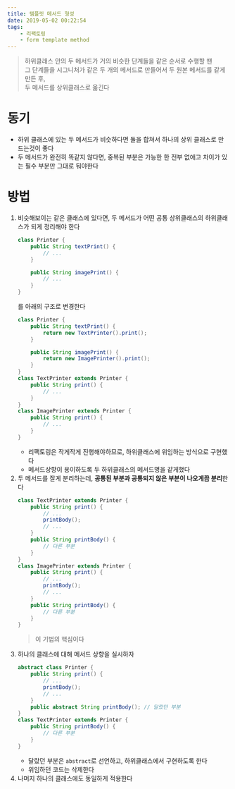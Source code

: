 ```yaml
---
title: 템플릿 메서드 형성
date: 2019-05-02 00:22:54
tags:
    - 리팩토링
    - form template method
---
```


> 하위클래스 안의 두 메서드가 거의 비슷한 단계들을 같은 순서로 수행할 땐  
> 그 단계들을 시그니처가 같은 두 개의 메서드로 만들어서 두 원본 메서드를 같게 만든 후,  
> 두 메서드를 상위클래스로 옮긴다  

# 동기
- 하위 클래스에 있는 두 메서드가 비슷하다면 둘을 합쳐서 하나의 상위 클래스로 만드는것이 좋다
- 두 메서드가 완전히 똑같지 않다면, 중복된 부분은 가능한 한 전부 없애고 차이가 있는 필수 부분만 그대로 둬야한다  

# 방법
1. 비슷해보이는 같은 클래스에 있다면, 두 메서드가 어떤 공통 상위클래스의 하위클래스가 되게 정리해야 한다
    ```java
    class Printer {
        public String textPrint() {
            // ...
        }

        public String imagePrint() {
            // ...
        }
    }
    ```
    를 아래의 구조로 변경한다
    ```java
    class Printer {
        public String textPrint() {
            return new TextPrinter().print();
        }

        public String imagePrint() {
            return new ImagePrinter().print();
        }
    }
    class TextPrinter extends Printer {
        public String print() {
            // ...
        }
    }
    class ImagePrinter extends Printer {
        public String print() {
            // ...
        }
    }
    ```
    - 리팩토링은 작게작게 진행해야하므로, 하위클래스에 위임하는 방식으로 구현했다  
    - 메서드상향이 용이하도록 두 하위클래스의 메서드명을 같게했다
2. 두 메서드를 잘게 분리하는데, **공통된 부분과 공통되지 않은 부분이 나오게끔 분리**한다
    ```java
    class TextPrinter extends Printer {
        public String print() {
            // ...
            printBody();
            // ...
        }
        public String printBody() {
            // 다른 부분
        }
    }
    class ImagePrinter extends Printer {
        public String print() {
            // ...
            printBody();
            // ...
        }
        public String printBody() {
            // 다른 부분
        }
    }
    ```
    > 이 기법의 핵심이다  
3. 하나의 클래스에 대해 메서드 상향을 실시하자
    ```java
    abstract class Printer {
        public String print() {
            // ...
            printBody();
            // ...
        }
        public abstract String printBody(); // 달랐던 부분
    }
    class TextPrinter extends Printer {
        public String printBody() {
            // 다른 부분
        }
    }
    ```
    - 달랐던 부분은 `abstract`로 선언하고, 하위클래스에서 구현하도록 한다
    - 위임하던 코드는 삭제한다
4. 나머지 하나의 클래스에도 동일하게 적용한다

<!-- more -->